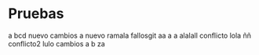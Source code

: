 # Pruebas
a bcd
nuevo
cambios
a
nuevo ramala
fallosgit aa
a
a
alalall
conflicto
lola
ññ
conflicto2
lulo
cambios
a
b
za
